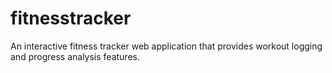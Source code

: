 # fitnesstracker
An interactive fitness tracker web application that provides workout logging and progress analysis features. 

